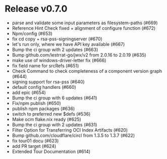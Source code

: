 # Release v0.7.0

- parse and validate some input parameters as filesystem-paths (#669)
- Reference Hint Check fixed + alignment of configure function (#672)
- Npm/config (#653)
- fix cd copy + rsa-pss-signingserver (#670)
- let's run only, where we have API key available (#667)
- Bump the ci group with 2 updates (#663)
- Bump github.com/lestrrat-go/jwx/v2 from 2.0.16 to 2.0.19 (#635)
- make use of windows-driver-letter fix (#666)
- fix field name for srcRefs (#651)
- Check Command to check completeness of a component version graph (#644)
- signing support for rsa-pss (#640)
- default config handlers (#660)
- add epic (#654)
- Bump the ci group with 6 updates (#641)
- Fix/npm publish (#650)
- publish npm packages (#636)
- switch to preferred new $defs (#536)
- Make ocm flake.nix ready (#625)
- Bump the ci group with 2 updates (#631)
- Filter Option for Transferring OCI Index Artifacts (#620)
- Bump github.com/cloudflare/circl from 1.3.5 to 1.3.7 (#622)
- fix tour01 docu (#623)
- add PR target (#624)
- Extended Tour Documentation (#614)
